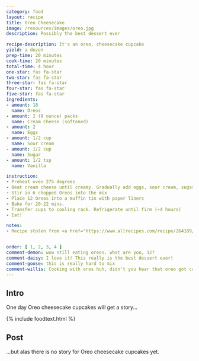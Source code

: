 ```yaml
---
category: food
layout: recipe
title: Oreo Cheesecake
image: /resources/images/oreo.jpg
description: Possibly the best dessert ever

recipe-description: It's an oreo, cheesecake cupcake
yield: a dozen
prep-time: 20 minutes
cook-time: 20 minutes
total-time: 4 hour
one-star: fas fa-star
two-star: fas fa-star
three-star: fas fa-star
four-star: fas fa-star
five-star: fas fa-star
ingredients:
- amount: 18 
  name: Oreos
- amount: 2 (8 ounce) packs
  name: Cream Cheese (softened)
- amount: 2
  name: Eggs
- amount: 1/2 cup
  name: Sour cream
- amount: 1/2 cup
  name: Sugar
- amount: 1/2 tsp
  name: Vanilla

instruction:
- Preheat oven 275 degrees
- Beat cream cheese until creamy. Gradually add eggs, sour cream, sugar, and vanilla, beating well
- Stir in 6 chopped Oreos into the mix
- Place 12 Oreos into a muffin tin with paper liners
- Bake for 20-22 mins.
- Transfer cups to cooling rack. Refrigerate until firm (~4 hours)
- Eat!

notes:
- Recipe stolen from <a href="https://www.allrecipes.com/recipe/264189/oreo-cheesecake-cups/">here</a>


order: [ 1, 2, 3, 4 ]
comment-demon: wow still eating oreos. what are you, 12?
comment-daisy: I love it! This really is the best dessert ever!
comment-goose: this is really hard to mix
comment-willis: Cooking with oros huh, didn't you hear that oreo got cancelled.
---
```

## Intro

One day Oreo cheesecake cupcakes will get a story...

{% include foodtext.html %}

## Post

...but alas there is no story for Oreo cheesecake cupcakes yet.